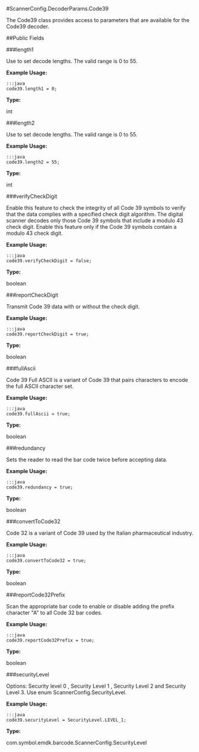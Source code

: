 #ScannerConfig.DecoderParams.Code39

The Code39 class provides access to parameters that are available for
 the Code39 decoder.

##Public Fields

###length1

Use to set decode lengths. The valid range is 0 to 55.

 

**Example Usage:**
	
	:::java	
	code39.length1 = 0;


**Type:**

int

###length2

Use to set decode lengths. The valid range is 0 to 55.

 

**Example Usage:**
	
	:::java	
	code39.length2 = 55;


**Type:**

int

###verifyCheckDigit

Enable this feature to check the integrity of all Code 39 symbols
 to verify that the data complies with a specified check digit
 algorithm. The digital scanner decodes only those Code 39 symbols
 that include a modulo 43 check digit. Enable this feature only if
 the Code 39 symbols contain a modulo 43 check digit.

 

**Example Usage:**
	
	:::java	
	code39.verifyCheckDigit = false;


**Type:**

boolean

###reportCheckDigit

Transmit Code 39 data with or without the check digit.

 

**Example Usage:**
	
	:::java	
	code39.reportCheckDigit = true;


**Type:**

boolean

###fullAscii

Code 39 Full ASCII is a variant of Code 39 that pairs characters
 to encode the full ASCII character set.

 

**Example Usage:**
	
	:::java	
	code39.fullAscii = true;


**Type:**

boolean

###redundancy

Sets the reader to read the bar code twice before accepting data.

 

**Example Usage:**
	
	:::java	
	code39.redundancy = true;


**Type:**

boolean

###convertToCode32

Code 32 is a variant of Code 39 used by the Italian
 pharmaceutical industry.

 

**Example Usage:**
	
	:::java	
	code39.convertToCode32 = true;


**Type:**

boolean

###reportCode32Prefix

Scan the appropriate bar code to enable or disable adding the
 prefix character "A" to all Code 32 bar codes.

 

**Example Usage:**
	
	:::java	
	code39.reportCode32Prefix = true;


**Type:**

boolean

###securityLevel

Options: Security level 0 , Security Level 1 , Security Level 2
 and Security Level 3. Use enum  ScannerConfig.SecurityLevel.

 

**Example Usage:**
	
	:::java	
	code39.securityLevel = SecurityLevel.LEVEL_1;


**Type:**

com.symbol.emdk.barcode.ScannerConfig.SecurityLevel

